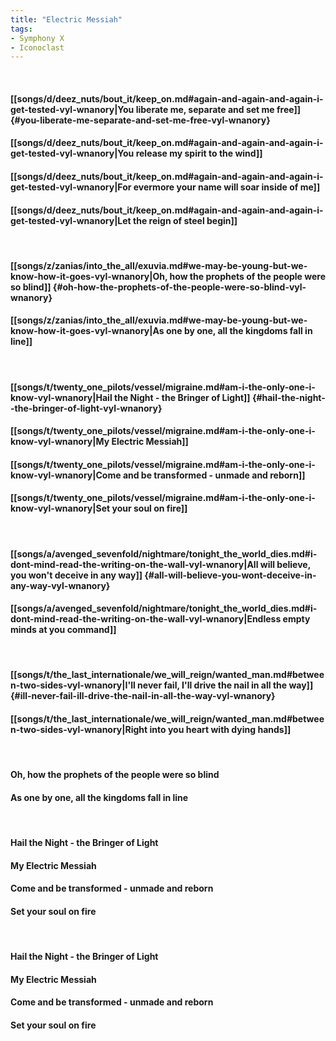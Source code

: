 ```yaml
---
title: "Electric Messiah"
tags:
- Symphony X
- Iconoclast
---
```

&nbsp;
#### [[songs/d/deez_nuts/bout_it/keep_on.md#again-and-again-and-again-i-get-tested-vyl-wnanory|You liberate me, separate and set me free]] {#you-liberate-me-separate-and-set-me-free-vyl-wnanory}
#### [[songs/d/deez_nuts/bout_it/keep_on.md#again-and-again-and-again-i-get-tested-vyl-wnanory|You release my spirit to the wind]]
#### [[songs/d/deez_nuts/bout_it/keep_on.md#again-and-again-and-again-i-get-tested-vyl-wnanory|For evermore your name will soar inside of me]]
#### [[songs/d/deez_nuts/bout_it/keep_on.md#again-and-again-and-again-i-get-tested-vyl-wnanory|Let the reign of steel begin]]
&nbsp;
#### [[songs/z/zanias/into_the_all/exuvia.md#we-may-be-young-but-we-know-how-it-goes-vyl-wnanory|Oh, how the prophets of the people were so blind]] {#oh-how-the-prophets-of-the-people-were-so-blind-vyl-wnanory}
#### [[songs/z/zanias/into_the_all/exuvia.md#we-may-be-young-but-we-know-how-it-goes-vyl-wnanory|As one by one, all the kingdoms fall in line]]
&nbsp;
#### [[songs/t/twenty_one_pilots/vessel/migraine.md#am-i-the-only-one-i-know-vyl-wnanory|Hail the Night - the Bringer of Light]] {#hail-the-night--the-bringer-of-light-vyl-wnanory}
#### [[songs/t/twenty_one_pilots/vessel/migraine.md#am-i-the-only-one-i-know-vyl-wnanory|My Electric Messiah]]
#### [[songs/t/twenty_one_pilots/vessel/migraine.md#am-i-the-only-one-i-know-vyl-wnanory|Come and be transformed - unmade and reborn]]
#### [[songs/t/twenty_one_pilots/vessel/migraine.md#am-i-the-only-one-i-know-vyl-wnanory|Set your soul on fire]]
&nbsp;
#### [[songs/a/avenged_sevenfold/nightmare/tonight_the_world_dies.md#i-dont-mind-read-the-writing-on-the-wall-vyl-wnanory|All will believe, you won't deceive in any way]] {#all-will-believe-you-wont-deceive-in-any-way-vyl-wnanory}
#### [[songs/a/avenged_sevenfold/nightmare/tonight_the_world_dies.md#i-dont-mind-read-the-writing-on-the-wall-vyl-wnanory|Endless empty minds at you command]]
&nbsp;
#### [[songs/t/the_last_internationale/we_will_reign/wanted_man.md#between-two-sides-vyl-wnanory|I'll never fail, I'll drive the nail in all the way]] {#ill-never-fail-ill-drive-the-nail-in-all-the-way-vyl-wnanory}
#### [[songs/t/the_last_internationale/we_will_reign/wanted_man.md#between-two-sides-vyl-wnanory|Right into you heart with dying hands]]
&nbsp;
#### Oh, how the prophets of the people were so blind
#### As one by one, all the kingdoms fall in line
&nbsp;
#### Hail the Night - the Bringer of Light
#### My Electric Messiah
#### Come and be transformed - unmade and reborn
#### Set your soul on fire
&nbsp;
#### Hail the Night - the Bringer of Light
#### My Electric Messiah
#### Come and be transformed - unmade and reborn
#### Set your soul on fire
